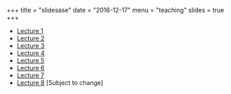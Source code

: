 +++
title = "slidesase"
date = "2016-12-17"
menu = "teaching"
slides = true
+++

- [Lecture 1](../files/teaching/Lecture1.pdf)
- [Lecture 2](../files/teaching/Lecture2.pdf)
- [Lecture 3](../files/teaching/Lecture3.pdf)
- [Lecture 4](../files/teaching/Lecture4.pdf)
- [Lecture 5](../files/teaching/Lecture5.pdf)
- [Lecture 6](../files/teaching/Lecture6.pdf)
- [Lecture 7](../files/teaching/Lecture7.pdf)
- [Lecture 8](../files/teaching/Lecture8.pdf) [Subject to change]

